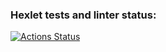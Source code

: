 ### Hexlet tests and linter status:
[![Actions Status](https://github.com/Azirsan/data-analytics-project-92/actions/workflows/hexlet-check.yml/badge.svg)](https://github.com/Azirsan/data-analytics-project-92/actions)